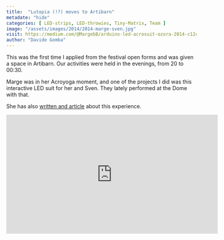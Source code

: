 ```yaml
---
title:  "Lutopia (!?) moves to Artibarn"
metadate: "hide"
categories: [ LED-strips, LED-throwies, Tiny-Matrix, Team ]
image: "/assets/images/2014/2014-marge-sven.jpg"
visit: https://medium.com/@MargebB/arduino-led-acrosuit-ozora-2014-c12cbdb8a83f
author: "Davide Gomba"
---
```

This was the first time I applied from the festival open forms and was given a space in Artibarn. Our activities were held in the evenings, from 20 to 00:30. 

Marge was in her Acroyoga moment, and one of the projects I did was this interactive LED suit for her and Sven. They lately performed at the Dome with that.

She has also [written and article](https://medium.com/@MargebB/arduino-led-acrosuit-ozora-2014-c12cbdb8a83f) about this experience.

<iframe width="560" height="315" src="https://www.youtube.com/embed/zn_KQOvAa00" title="YouTube video player" frameborder="0" allow="accelerometer; autoplay; clipboard-write; encrypted-media; gyroscope; picture-in-picture; web-share" allowfullscreen></iframe>
